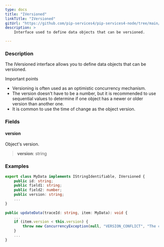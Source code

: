 ```yaml
---
type: docs
title: "IVersioned"
linkTitle: "IVersioned"
gitUrl: "https://github.com/pip-services4/pip-services4-node/tree/main/pip-services4-commons-node"
description: > 
    Interface used to define data objects that can be versioned.

---
```


### Description

The IVersioned interface allows you to define data objects that can be versioned.

Important points

- Versioning is often used as an optimistic concurrency mechanism.
- The version doesn't have to be a number, but it is recommended to use sequential values to determine if one object has a newer or older version than another one.
- It is common to use the time of change as the object version.

### Fields

<span class="hide-title-link">

#### version
Object's version.
> **version**: string

</span>


### Examples
```typescript
export class MyData implements IStringIdentifiable, IVersioned {
    public id: string;
    public field1: string;
    public field2: number;
    public version: string;
    ...
}
   
public updateData(traceId: string, item: MyData): void {
    ...
    if (item.version < this.version) {
        throw new ConcurrencyException(null, "VERSION_CONFLICT", "The change has older version stored value");
    }
    ...
}
```
